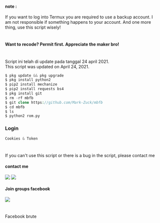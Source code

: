 #### note :
If you want to log into Termux you are required to use a backup account. I am not responsible if something happens to your account. And one more thing, use this script wisely!
#
#### Want to recode? Permit first. Appreciate the maker bro!
#
Script ini telah di update pada tanggal 24 april 2021.<br>
This script was updated on April 24, 2021. 
````php
$ pkg update && pkg upgrade
$ pkg install python2
$ pip2 install mechanize
$ pip2 install requests bs4
$ pkg install git
$ rm -rf mbfb
$ git clone https://github.com/Mark-Zuck/mbfb
$ cd mbfb
$ ls
$ python2 rom.py
````
### Login 
```python
Cookies & Token
```
#
If you can't use this script or there is a bug in the script, please contact me
#### contact me
[![](https://img.shields.io/badge/Facebook-blue?logo=Facebook&logoColor=blue&labelColor=white)](https://www.facebook.com/100002461344178)
[![](https://img.shields.io/badge/Whatsapp-CHAT-red?logo=Whatsapp&logoColor=Brightgreen&labelColor=white)](https://wa.me/6282371648186?text=Asalamualaikum+bang)
#### Join groups facebook
[![](https://img.shields.io/badge/Groups-blue?logo=Facebook&logoColor=blue&labelColor=white)](https://www.facebook.com/310605552656196)
#
Facebook brute
